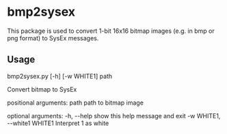 # bmp2sysex

This package is used to convert 1-bit 16x16 bitmap images (e.g. in bmp or png format) to SysEx messages.

Usage
-----
bmp2sysex.py [-h] [-w WHITE1] path

Convert bitmap to SysEx

positional arguments:
  path                  path to bitmap image

optional arguments:
  -h, --help            show this help message and exit
  -w WHITE1, --white1 WHITE1
                        Interpret 1 as white
